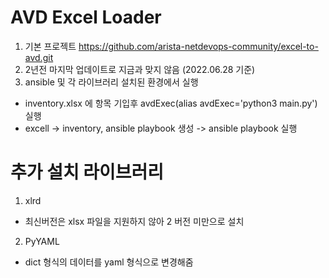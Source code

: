 # AVD Excel Loader

1. 기본 프로젝트 https://github.com/arista-netdevops-community/excel-to-avd.git
2. 2년전 마지막 업데이트로 지금과 맞지 않음 (2022.06.28 기준)
3. ansible 및 각 라이브러리 설치된 환경에서 실행
 - inventory.xlsx 에 항목 기입후 avdExec(alias avdExec='python3 main.py') 실행
 - excell -> inventory, ansible playbook 생성 -> ansible playbook 실행


# 추가 설치 라이브러리
1. xlrd
  - 최신버전은 xlsx 파일을 지원하지 않아 2 버전 미만으로 설치
2. PyYAML
  - dict 형식의 데이터를 yaml 형식으로 변경해줌
